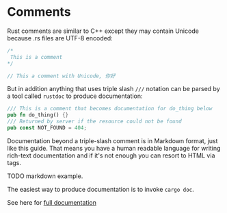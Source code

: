 # Comments

Rust comments are similar to C++ except they may contain Unicode because .rs files are UTF-8 encoded:

```rust
/*
 This is a comment
*/

// This a comment with Unicode, 你好
```

But in addition anything that uses triple slash `///` notation can be parsed by a tool called `rustdoc` to produce documentation:

```rust
/// This is a comment that becomes documentation for do_thing below
pub fn do_thing() {}
/// Returned by server if the resource could not be found
pub const NOT_FOUND = 404;
```

Documentation beyond a triple-slash comment is in Markdown format, just like this guide. That means you have a human readable language for writing rich-text documentation and if it's not enough you can resort to HTML via tags.

TODO markdown example.

The easiest way to produce documentation is to invoke `cargo doc`.

See here for [full documentation](https://doc.rust-lang.org/book/documentation.html)

